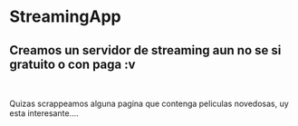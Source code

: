 # StreamingApp

## Creamos un servidor de streaming aun no se si gratuito o con paga :v

<br/>

Quizas scrappeamos alguna pagina que contenga peliculas novedosas, uy esta interesante....
